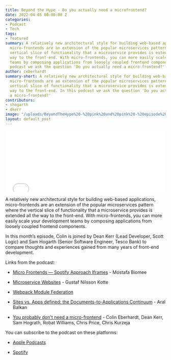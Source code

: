 ```yaml
---
title: Beyond the Hype - Do you actually need a microfrontend?
date: 2022-04-05 00:00:00 Z
categories:
- Podcast
- Tech
tags:
- featured
summary: A relatively new architectural style for building web-based applications,
  micro-frontends are an extension of the popular microservices pattern where the
  vertical slice of functionality that a microservice provides is extended all the
  way to the front-end. With micro-frontends, you can more easily scale your development
  teams by composing applications from loosely coupled frontend components. In this
  podcast we ask the question 'Do you actually need a micro-frontend?'
author: ceberhardt
summary-short: A relatively new architectural style for building web-based applications,
  micro-frontends are an extension of the popular microservices pattern where the
  vertical slice of functionality that a microservice provides is extended all the
  way to the front-end. In this podcast we ask the question 'Do you actually need
  a micro-frontend?'
contributors:
- shogarth
- dkerr
image: "/uploads/BeyondTheHype%20-%20pink%20and%20pink%20-%20episode%202%20-%20social.png"
layout: default_post
---
```


<iframe title="Embed Player" src="//play.libsyn.com/embed/episode/id/22367951/height/192/theme/modern/size/large/thumbnail/yes/custom-color/ffffff/time-start/00:00:00/playlist-height/200/direction/backward" height="192" width="100%" scrolling="no" allowfullscreen="" webkitallowfullscreen="true" mozallowfullscreen="true" oallowfullscreen="true" msallowfullscreen="true" style="border: none;"></iframe>

A relatively new architectural style for building web-based applications, micro-frontends are an extension of the popular microservices pattern where the vertical slice of functionality that a microservice provides is extended all the way to the front-end. With micro-frontends, you can more easily scale your development teams by composing applications from loosely coupled frontend components.

In this month’s episode, Colin is joined by Dean Kerr (Lead Developer, Scott Logic) and Sam Hogarth (Senior Software Engineer, Tesco Bank) to compare thoughts and experiences gained from many years of front-end development.

Links from the podcast:

* [Micro Frontends — Spotify Approach Iframes](https://medium.com/@m.biomee/micro-fronends-spotify-approach-iframes-part-2-bb15c14449bf) - Mostafa Biomee

* [Microservice Websites](https://gustafnk.github.io/microservice-websites/) - Gustaf Nilsson Kotte

* [Webpack Module Federation](https://webpack.js.org/concepts/module-federation/)

* [Sites vs. Apps defined: the Documents-to-Applications Continuum](https://ar.al/notes/the-documents-to-applications-continuum/) - Aral Balkan

* [You probably don't need a micro-frontend](https://blog.scottlogic.com/2021/02/17/probably-dont-need-microfrontends.html) - Colin Eberhardt, Dean Kerr, Sam Hograth, Robat Williams, Chris Price, Chris Kurzeja

You can subscribe to the podcast on these platforms:

* [Apple Podcasts](https://podcasts.apple.com/dk/podcast/beyond-the-hype/id1612265563)

* [Spotify](https://open.spotify.com/show/2BlwBJ7JoxYpxU4GBmuR4x)